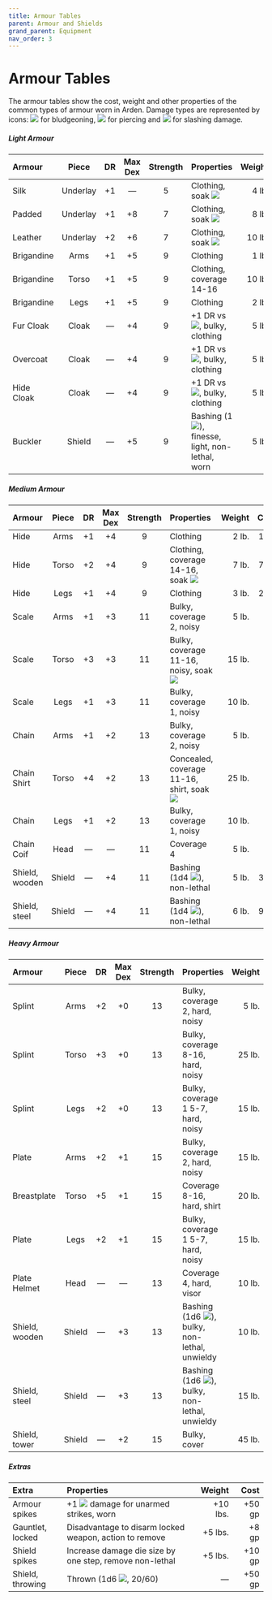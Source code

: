 ```yaml
---
title: Armour Tables
parent: Armour and Shields
grand_parent: Equipment
nav_order: 3
---
```


# Armour Tables
The armour tables show the cost, weight and other properties of the common types of armour worn in Arden. Damage types are represented by icons: <img src="https://img.icons8.com/ios-glyphs/12/FFFFFF/thor-hammer.png"> for bludgeoning, <img src="https://img.icons8.com/ios/12/FFFFFF/archer-filled.png"> for piercing and <img src="https://img.icons8.com/ios/12/FFFFFF/sword-filled.png"> for slashing damage.

##### Light Armour

| Armour | Piece | DR | Max Dex | Strength | Properties | Weight | Cost |
|:-------|:-----:|:--:|:-------:|:--------:|:-----------|-------:|-----:|
| Silk | Underlay | +1 | — | 5 | Clothing, soak <img src="https://img.icons8.com/ios/12/FFFFFF/archer-filled.png"> | 4 lb. | 30 gp |
| Padded | Underlay | +1 | +8 | 7 | Clothing, soak <img src="https://img.icons8.com/ios-glyphs/12/FFFFFF/thor-hammer.png"> | 8 lb. | 5 gp |
| Leather | Underlay | +2 | +6 | 7 | Clothing, soak <img src="https://img.icons8.com/ios/12/FFFFFF/sword-filled.png"> | 10 lb. | 10 gp |
| Brigandine | Arms | +1 | +5 | 9 | Clothing | 1 lb. | 5 gp |
| Brigandine | Torso | +1 | +5 | 9 | Clothing, coverage 14-16 | 10 lb. | 15 gp |
| Brigandine | Legs | +1 | +5 | 9 | Clothing | 2 lb. | 5 gp |
| Fur Cloak | Cloak | — | +4 | 9 | +1 DR vs <img src="https://img.icons8.com/ios-glyphs/12/FFFFFF/thor-hammer.png">, bulky, clothing | 5 lb. | 5 gp |
| Overcoat | Cloak | — | +4 | 9 | +1 DR vs <img src="https://img.icons8.com/ios/12/FFFFFF/archer-filled.png">, bulky, clothing | 5 lb. | 5 gp |
| Hide Cloak | Cloak | — | +4 | 9 | +1 DR vs <img src="https://img.icons8.com/ios/12/FFFFFF/sword-filled.png">, bulky, clothing | 5 lb. | 5 gp |
| Buckler | Shield | — | +5 | 9 | Bashing (1<img src="https://img.icons8.com/ios-glyphs/12/FFFFFF/thor-hammer.png">), finesse, light, non-lethal, worn | 5 lb. | 5 gp |

##### Medium Armour

| Armour | Piece | DR | Max Dex | Strength | Properties | Weight | Cost |
|:-------|:-----:|:--:|:-------:|:--------:|:-----------|-------:|-----:|
| Hide | Arms | +1 | +4 | 9 | Clothing | 2 lb. | 1 gp |
| Hide | Torso | +2 | +4 | 9 | Clothing, coverage 14-16, soak <img src="https://img.icons8.com/ios-glyphs/12/FFFFFF/thor-hammer.png"> | 7 lb. | 7 gp |
| Hide | Legs | +1 | +4 | 9 | Clothing | 3 lb. | 2 gp |
| Scale | Arms | +1 | +3 | 11 | Bulky, coverage 2, noisy | 5 lb. | 10 gp |
| Scale | Torso | +3 | +3 | 11 | Bulky, coverage 11-16, noisy, soak <img src="https://img.icons8.com/ios/12/FFFFFF/archer-filled.png"> | 15 lb. | 30 gp |
| Scale | Legs | +1 | +3 | 11 | Bulky, coverage 1, noisy | 10 lb. | 10 gp |
| Chain | Arms | +1 | +2 | 13 | Bulky, coverage 2, noisy | 5 lb. | 12 gp |
| Chain Shirt | Torso | +4 | +2 | 13 | Concealed, coverage 11-16, shirt, soak <img src="https://img.icons8.com/ios/12/FFFFFF/sword-filled.png"> | 25 lb. | 50 gp |
| Chain | Legs | +1 | +2 | 13 | Bulky, coverage 1, noisy | 10 lb. | 13 gp |
| Chain Coif | Head | — | — | 11 | Coverage 4 | 5 lb. | 15 gp |
| Shield, wooden | Shield | — | +4 | 11 | Bashing (1d4 <img src="https://img.icons8.com/ios-glyphs/12/FFFFFF/thor-hammer.png">), non-lethal | 5 lb. | 3 gp |
| Shield, steel | Shield | — | +4 | 11 | Bashing (1d4 <img src="https://img.icons8.com/ios-glyphs/12/FFFFFF/thor-hammer.png">), non-lethal | 6 lb. | 9 gp |

##### Heavy Armour

| Armour | Piece | DR | Max Dex | Strength | Properties | Weight | Cost |
|:-------|:-----:|:--:|:-------:|:--------:|:-----------|-------:|-----:|
| Splint | Arms | +2 | +0 | 13 | Bulky, coverage 2, hard, noisy | 5 lb. | 50 gp |
| Splint | Torso | +3 | +0 | 13 | Bulky, coverage 8-16, hard, noisy | 25 lb. | 100 gp |
| Splint | Legs | +2 | +0 | 13 | Bulky, coverage 1 5-7, hard, noisy | 15 lb. | 50 gp |
| Plate | Arms | +2 | +1 | 15 | Bulky, coverage 2, hard, noisy | 15 lb. | 375 gp |
| Breastplate | Torso | +5 | +1 | 15 | Coverage 8-16, hard, shirt | 20 lb. | 200 gp |
| Plate | Legs | +2 | +1 | 15 | Bulky, coverage 1 5-7, hard, noisy | 15 lb. | 925 gp |
| Plate Helmet | Head | — | — | 13 | Coverage 4, hard, visor | 10 lb. | 45 gp |
| Shield, wooden | Shield | — | +3 | 13 | Bashing (1d6 <img src="https://img.icons8.com/ios-glyphs/12/FFFFFF/thor-hammer.png">), bulky, non-lethal, unwieldy | 10 lb. | 7 gp |
| Shield, steel | Shield | — | +3 | 13 | Bashing (1d6 <img src="https://img.icons8.com/ios-glyphs/12/FFFFFF/thor-hammer.png">), bulky, non-lethal, unwieldy | 15 lb. | 20 gp |
| Shield, tower | Shield | — | +2 | 15 | Bulky, cover | 45 lb. | 30 gp |

##### Extras

| Extra | Properties | Weight | Cost |
|:------|:-----------|-------:|-----:|
| Armour spikes | +1 <img src="https://img.icons8.com/ios/12/FFFFFF/archer-filled.png"> damage for unarmed strikes, worn | +10 lbs. | +50 gp |
| Gauntlet, locked | Disadvantage to disarm locked weapon, action to remove | +5 lbs. | +8 gp |
| Shield spikes | Increase damage die size by one step, remove non-lethal | +5 lbs. | +10 gp |
| Shield, throwing | Thrown (1d6 <img src="https://img.icons8.com/ios-glyphs/12/FFFFFF/thor-hammer.png">, 20/60) | — | +50 gp |
